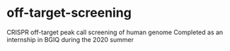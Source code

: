 # off-target-screening
CRISPR off-target peak call screening of human genome 
Completed as an internship in BGIQ during the 2020 summer
